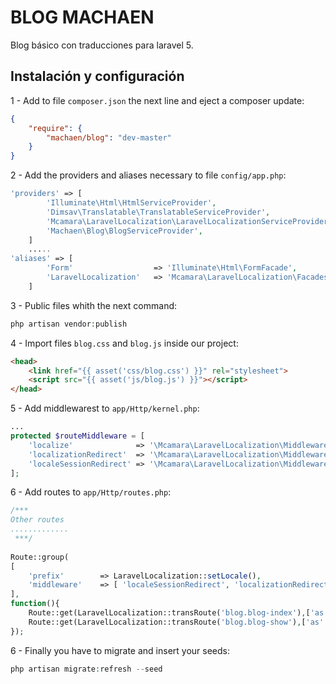 BLOG MACHAEN
=======================
Blog básico con traducciones para laravel 5.

Instalación y configuración
-------

1 - Add to file `composer.json` the next line and eject a composer update:

```json
{
    "require": {
        "machaen/blog": "dev-master"
    }
}
```
2 - Add the providers and aliases necessary to file `config/app.php`:

```php
'providers' => [
		'Illuminate\Html\HtmlServiceProvider',
		'Dimsav\Translatable\TranslatableServiceProvider',
		'Mcamara\LaravelLocalization\LaravelLocalizationServiceProvider',
		'Machaen\Blog\BlogServiceProvider',
	]
	.....
'aliases' => [
    	'Form'                  => 'Illuminate\Html\FormFacade',
    	'LaravelLocalization'   => 'Mcamara\LaravelLocalization\Facades\LaravelLocalization',
	]
```
3 - Public files whith the next command:
```php
php artisan vendor:publish
```
4 - Import files `blog.css` and `blog.js` inside our project:
```html
<head>
    <link href="{{ asset('css/blog.css') }}" rel="stylesheet">  
    <script src="{{ asset('js/blog.js') }}"></script>  
</head>
```
5 - Add middlewarest to `app/Http/kernel.php`:
```php
...
protected $routeMiddleware = [
	'localize'              => '\Mcamara\LaravelLocalization\Middleware\LaravelLocalizationRoutes',
	'localizationRedirect'  => '\Mcamara\LaravelLocalization\Middleware\LaravelLocalizationRedirectFilter',
	'localeSessionRedirect' => '\Mcamara\LaravelLocalization\Middleware\LocaleSessionRedirect'
];
```
6 - Add routes to `app/Http/routes.php`:

```php
/*** 
Other routes
.............
 ***/
 
Route::group(
[
	'prefix' 		=> LaravelLocalization::setLocale(),
	'middleware' 	=> [ 'localeSessionRedirect', 'localizationRedirect' ]
],
function(){
    Route::get(LaravelLocalization::transRoute('blog.blog-index'),['as' => 'blog.index', 'uses' => '\Machaen\Blog\BlogController@index']);
    Route::get(LaravelLocalization::transRoute('blog.blog-show'),['as' => 'blog.show', 'uses' => '\Machaen\Blog\BlogController@show']);
});
```
6 - Finally you have to migrate and insert your seeds:
```php
php artisan migrate:refresh --seed
```